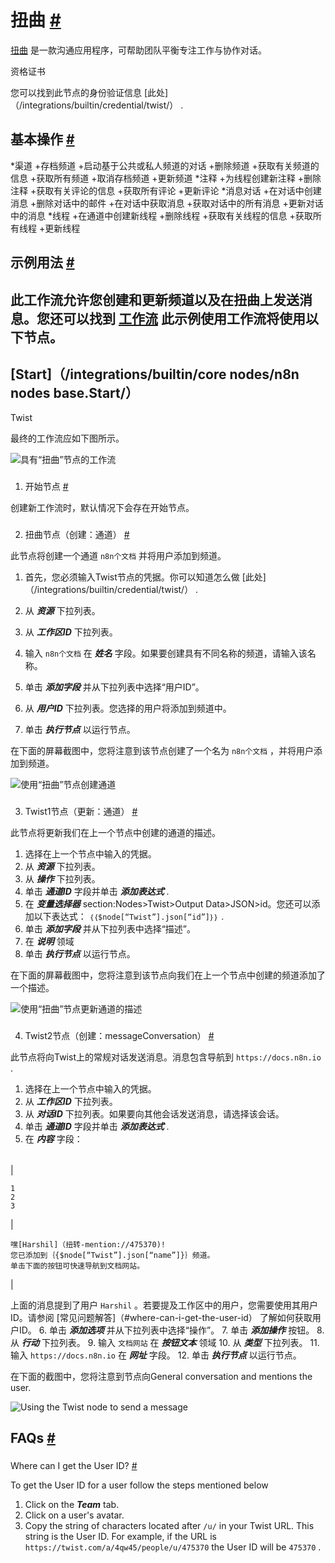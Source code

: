 


 扭曲
 [#](#扭转 "永久链接")
=====================================



[扭曲](https://twist.com) 
 是一款沟通应用程序，可帮助团队平衡专注工作与协作对话。
 




 资格证书
 



 您可以找到此节点的身份验证信息
 [此处]（/integrations/builtin/credential/twist/）
 .
 




 基本操作
 [#](#基本操作 "永久链接")
-----------------------------------------------------------


*渠道
	+存档频道
	+启动基于公共或私人频道的对话
	+删除频道
	+获取有关频道的信息
	+获取所有频道
	+取消存档频道
	+更新频道
*注释
	+为线程创建新注释
	+删除注释
	+获取有关评论的信息
	+获取所有评论
	+更新评论
*消息对话
	+在对话中创建消息
	+删除对话中的邮件
	+在对话中获取消息
	+获取对话中的所有消息
	+更新对话中的消息
*线程
	+在通道中创建新线程
	+删除线程
	+获取有关线程的信息
	+获取所有线程
	+更新线程



 示例用法
 [#](#示例用法 "永久链接")
-----------------------------------------------------



 此工作流允许您创建和更新频道以及在扭曲上发送消息。您还可以找到
 [工作流](https://n8n.io/workflows/826) 
 此示例使用工作流将使用以下节点。
-
 [Start]（/integrations/builtin/core nodes/n8n nodes base.Start/）
 -
 Twist




 最终的工作流应如下图所示。
 



![具有“扭曲”节点的工作流](https://d3.3wubrfki0l68.cloudfront.net/43c436965b1b75aa640b84ddc72f7545ce46c24d/7415c/_images/integrations/builtin/app-nodes/twist/workflow.png)



### 
 1. 开始节点
 [#](#1-start-node "永久链接")



 创建新工作流时，默认情况下会存在开始节点。
 


### 
 2. 扭曲节点（创建：通道）
 [#](#2-twist-node-create-channel "永久链接")



 此节点将创建一个通道
 `n8n个文档`
 并将用户添加到频道。
1. 首先，您必须输入Twist节点的凭据。你可以知道怎么做
 [此处]（/integrations/builtin/credential/twist/）
 .
 


1. 从
 ***资源***
 下拉列表。
2. 从
 ***工作区ID***
 下拉列表。
3. 输入
 `n8n个文档`
 在
 ***姓名***
 字段。如果要创建具有不同名称的频道，请输入该名称。
4. 单击
 ***添加字段***
 并从下拉列表中选择“用户ID”。
5. 从
 ***用户ID***
 下拉列表。您选择的用户将添加到频道中。
6. 单击
 ***执行节点***
 以运行节点。



 在下面的屏幕截图中，您将注意到该节点创建了一个名为
 `n8n个文档`
 ，并将用户添加到频道。
 



![使用“扭曲”节点创建通道](https://d33wubrfki0l68.cloudfront.net/e2388c00ef4f735550688652330384547315ea7f/24a1b/_images/integrations/builtin/app-nodes/twist/twist_node.png)



### 
 3. Twist1节点（更新：通道）
 [#](#3-twist1-node-update-channel "永久链接")



 此节点将更新我们在上一个节点中创建的通道的描述。
 


1. 选择在上一个节点中输入的凭据。
2. 从
 ***资源***
 下拉列表。
3. 从
 ***操作***
 下拉列表。
4. 单击
 ***通道ID***
 字段并单击
 ***添加表达式***
 .
5. 在
 ***变量选择器***
 section:Nodes>Twist>Output Data>JSON>id。您还可以添加以下表达式：
 `｛｛$node[“Twist”].json[“id”]｝｝`
 .
6. 单击
 ***添加字段***
 并从下拉列表中选择“描述”。
7. 在
 ***说明***
 领域
8. 单击
 ***执行节点***
 以运行节点。



 在下面的屏幕截图中，您将注意到该节点向我们在上一个节点中创建的频道添加了一个描述。
 



![使用“扭曲”节点更新通道的描述](https://d33wubrfki0l68.cloudfront.net/b63dcadf3885b828b017ac59895c049c69ed74c0/38205/_images/integrations/builtin/app-nodes/twist/twist1_node.png)



### 
 4. Twist2节点（创建：messageConversation）
 [#](#4-twist2-node-create-messageconversion "永久链接")



 此节点将向Twist上的常规对话发送消息。消息包含导航到
 `https://docs.n8n.io` 
 .
 


1. 选择在上一个节点中输入的凭据。
2. 从
 ***工作区ID***
 下拉列表。
3. 从
 ***对话ID***
 下拉列表。如果要向其他会话发送消息，请选择该会话。
4. 单击
 ***通道ID***
 字段并单击
 ***添加表达式***
 .
5. 在
 ***内容***
 字段：
 


|  |  |
| --- | --- |
| 

```
1
2
3
```

 | 

```
嘿[Harshil]（扭转-mention://475370)!
您已添加到｛{$node[“Twist”].json[“name”]}｝频道。
单击下面的按钮可快速导航到文档网站。

```

 |



 上面的消息提到了用户
 `Harshil`
 。若要提及工作区中的用户，您需要使用其用户ID。请参阅
 [常见问题解答]（#where-can-i-get-the-user-id）
 了解如何获取用户ID。
6. 单击
 ***添加选项***
 并从下拉列表中选择“操作”。
7. 单击
 ***添加操作***
 按钮。
8. 从
 ***行动***
 下拉列表。
9. 输入
 `文档网站`
 在
 ***按钮文本***
 领域
10. 从
 ***类型***
 下拉列表。
11. 输入
 `https://docs.n8n.io` 
 在
 ***网址***
 字段。
12. 单击
 ***执行节点***
 以运行节点。



 在下面的截图中，您将注意到节点向General conversation and mentions the user.
 



![Using the Twist node to send a message](https://d33wubrfki0l68.cloudfront.net/8683890444d2e8f3b78020aaff03ec6acc83188a/01fcc/_images/integrations/builtin/app-nodes/twist/twist2_node.png)




 FAQs
 [#](#faqs "Permanent link")
-----------------------------------


### 
 Where can I get the User ID?
 [#](#where-can-i-get-the-user-id "Permanent link")



 To get the User ID for a user follow the steps mentioned below
1. Click on the
 ***Team***
 tab.
2. Click on a user's avatar.
3. Copy the string of characters located after
 `/u/` 
 in your Twist URL. This string is the User ID. For example, if the URL is
 `https://twist.com/a/4qw45/people/u/475370` 
 the User ID will be
 `475370` 
 .
 




